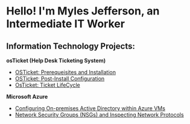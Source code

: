 # Hello! I'm Myles Jefferson, an Intermediate IT Worker

 <h2> Information Technology Projects:</h2>

 <b>osTicket (Help Desk Ticketing System)</b>


  - [OSTicket: Prerequeisites and Installation](https://github.com/airdasher132/osticket-prereqs)
  - [OSTicket: Post-Install Configuration](https://github.com/airdasher132/osticket-configuration)
  - [OsTicket: Ticket LifeCycle](https://github.com/airdasher132/osticket-lifecycle)



 <b>Microsoft Azure</b>

 - [Configuring On-premises Active Directory within Azure VMs](https://github.com/airdasher132/configure-ad)
 - [Network Security Groups (NSGs) and Inspecting Network Protocols](https://github.com/airdasher132/azure-nsg)
